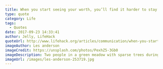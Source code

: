 ```yaml
---
title: When you start seeing your worth, you’ll find it harder to stay around people who don’t.
type: quote
category: Life
tags:
  - Quotes
date: 2017-09-23 14:33:41
author: Jelly, LifeHack
quoteUrl: http://www.lifehack.org/articles/communication/when-you-start-seeing-your-worth-youll-find-harder.html
imageAuthor: Les anderson
imageCredit: https://unsplash.com/photos/PexhZ5-3Gb0
imageDescription: Two people in a green meadow with sparse trees during sunset
imageUrl: /images/les-anderson-253719.jpg
---
```

